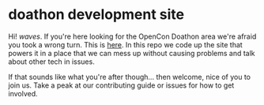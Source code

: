 # doathon development site

Hi! *waves*. If you're here looking for the OpenCon Doathon area we're afraid you took a wrong turn. This is [here](https://github.com/sparcopen/doathon). In this repo we code up the site that powers it in a place that we can mess up without causing problems and talk about other tech in issues.

If that sounds like what you're after though... then welcome, nice of you to join us. Take a peak at our contributing guide or issues for how to get involved. 
